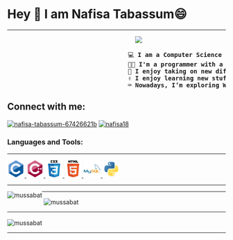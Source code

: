 <h1> Hey 👋 I am Nafisa Tabassum😄 </h1>
<hr>
<pre>
                                   <image src = "https://image.shutterstock.com/image-vector/happy-girl-laptop-online-coding-260nw-1982055719.jpg">
</pre>
<pre>
                                 💻<b> I am a Computer Science and Engineering student.</b>
                                 👩‍💻<b> I'm a programmer with a passion for Data Structures and Algorithms.</b>
                                 🎯<b> I enjoy taking on new difficulties and contributing to the solution.</b>
                                 ✌<b> I enjoy learning new stuff.</b>
                                 ⌨<b> Nowadays, I’m exploring Web Development.</b>
</pre>


<h2 align="left">Connect with me:</h2>
<p align="left">
<a href="https://linkedin.com/in/nafisa-tabassum-67426621b" target="blank"><img align="center" src="https://raw.githubusercontent.com/rahuldkjain/github-profile-readme-generator/master/src/images/icons/Social/linked-in-alt.svg" alt="nafisa-tabassum-67426621b" height="30" width="40" /></a>
<a href="https://www.codechef.com/users/nafisa18" target="blank"><img align="center" src="https://cdn.jsdelivr.net/npm/simple-icons@3.1.0/icons/codechef.svg" alt="nafisa18" height="30" width="40" /></a>
</p>

<h3 align="left">Languages and Tools:</h3>
<hr>
<p align="left"> <a href="https://www.cprogramming.com/" target="_blank" rel="noreferrer"> <img src="https://raw.githubusercontent.com/devicons/devicon/master/icons/c/c-original.svg" alt="c" width="40" height="40"/> </a> <a href="https://www.w3schools.com/cpp/" target="_blank" rel="noreferrer"> <img src="https://raw.githubusercontent.com/devicons/devicon/master/icons/cplusplus/cplusplus-original.svg" alt="cplusplus" width="40" height="40"/> </a> <a href="https://www.w3schools.com/css/" target="_blank" rel="noreferrer"> <img src="https://raw.githubusercontent.com/devicons/devicon/master/icons/css3/css3-original-wordmark.svg" alt="css3" width="40" height="40"/> </a> <a href="https://www.w3.org/html/" target="_blank" rel="noreferrer"> <img src="https://raw.githubusercontent.com/devicons/devicon/master/icons/html5/html5-original-wordmark.svg" alt="html5" width="40" height="40"/> </a> <a href="https://www.mysql.com/" target="_blank" rel="noreferrer"> <img src="https://raw.githubusercontent.com/devicons/devicon/master/icons/mysql/mysql-original-wordmark.svg" alt="mysql" width="40" height="40"/> </a> <a href="https://www.python.org" target="_blank" rel="noreferrer"> <img src="https://raw.githubusercontent.com/devicons/devicon/master/icons/python/python-original.svg" alt="python" width="40" height="40"/> </a> </p>
<hr>
<p><img align="left" src="https://github-readme-stats.vercel.app/api/top-langs?username=mussabat&show_icons=true&locale=en&layout=compact" alt="mussabat" /></p>
<hr>
<p>&nbsp;<img align="center" src="https://github-readme-stats.vercel.app/api?username=mussabat&show_icons=true&locale=en" alt="mussabat" /></p>
<hr>
<p><img align="center" src="https://github-readme-streak-stats.herokuapp.com/?user=mussabat&" alt="mussabat" /></p>
<hr>
